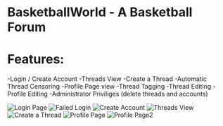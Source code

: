 # BasketballWorld - A Basketball Forum

# Features:
  -Login / Create Account
  -Threads View
  -Create a Thread
  -Automatic Thread Censoring
  -Profile Page view
  -Thread Tagging
  -Thread Editing
  -Profile Editing
  -Administrator Priviliges (delete threads and accounts)

![Login Page](https://user-images.githubusercontent.com/22223464/73993141-31a8d100-4906-11ea-8e5f-db887303b51e.JPG)
![Failed Login](https://user-images.githubusercontent.com/22223464/73993153-39687580-4906-11ea-98d9-69c67066bb20.JPG)
![Create Account](https://user-images.githubusercontent.com/22223464/73993160-3cfbfc80-4906-11ea-98be-9ccc95983221.JPG)
![Threads View](https://user-images.githubusercontent.com/22223464/73993171-44230a80-4906-11ea-8a85-740741cf903d.JPG)
![Create a Thread](https://user-images.githubusercontent.com/22223464/73993173-45ecce00-4906-11ea-9a22-a41f5d99560d.JPG)
![Profile Page](https://user-images.githubusercontent.com/22223464/73993179-4a18eb80-4906-11ea-97fd-b6aab5d70484.JPG)
![Profile Page2](https://user-images.githubusercontent.com/22223464/73993182-4c7b4580-4906-11ea-8980-546b15b7b008.JPG)



